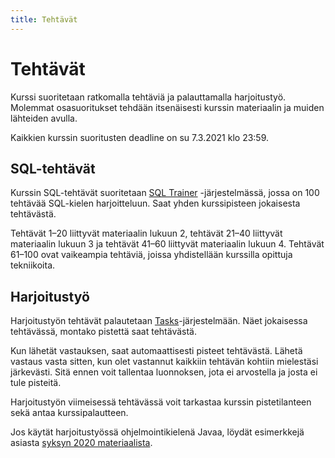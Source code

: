 ```yaml
---
title: Tehtävät
---
```


# Tehtävät

Kurssi suoritetaan ratkomalla tehtäviä ja palauttamalla harjoitustyö. Molemmat osasuoritukset tehdään itsenäisesti kurssin materiaalin ja muiden lähteiden avulla.

Kaikkien kurssin suoritusten deadline on su 7.3.2021 klo 23:59.

## SQL-tehtävät

Kurssin SQL-tehtävät suoritetaan [SQL Trainer](https://sqltrainer.withmooc.fi/) -järjestelmässä, jossa on 100 tehtävää SQL-kielen harjoitteluun. Saat yhden kurssipisteen jokaisesta tehtävästä.

Tehtävät 1–20 liittyvät materiaalin lukuun 2, tehtävät 21–40 liittyvät materiaalin lukuun 3 ja tehtävät 41–60 liittyvät materiaalin lukuun 4. Tehtävät 61–100 ovat vaikeampia tehtäviä, joissa yhdistellään kurssilla opittuja tekniikoita.

## Harjoitustyö

Harjoitustyön tehtävät palautetaan [Tasks](https://tasks.withmooc.fi/tikape-kevat-2021/)-järjestelmään. Näet jokaisessa tehtävässä, montako pistettä saat tehtävästä.

Kun lähetät vastauksen, saat automaattisesti pisteet tehtävästä. Lähetä vastaus vasta sitten, kun olet vastannut kaikkiin tehtävän kohtiin mielestäsi järkevästi. Sitä ennen voit tallentaa luonnoksen, jota ei arvostella ja josta ei tule pisteitä.

Harjoitustyön viimeisessä tehtävässä voit tarkastaa kurssin pistetilanteen sekä antaa kurssipalautteen.

Jos käytät harjoitustyössä ohjelmointikielenä Javaa, löydät esimerkkejä asiasta [syksyn 2020 materiaalista](https://tikape.mooc.fi/syksy-2020/pages/sqlite_java).
